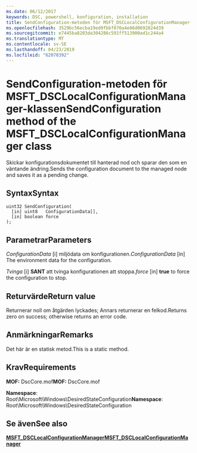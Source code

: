 ```yaml
---
ms.date: 06/12/2017
keywords: DSC, powershell, konfiguration, installation
title: SendConfiguration-metoden för MSFT_DSCLocalConfigurationManager-klassen
ms.openlocfilehash: 3529bc56ecba19ed0fbbf070a4e86d0692824d39
ms.sourcegitcommit: e7445ba8203da304286c591ff513900ad1c244a4
ms.translationtype: MT
ms.contentlocale: sv-SE
ms.lasthandoff: 04/23/2019
ms.locfileid: "62078392"
---
```

# <a name="sendconfiguration-method-of-the-msftdsclocalconfigurationmanager-class"></a><span data-ttu-id="75cd5-103">SendConfiguration-metoden för MSFT_DSCLocalConfigurationManager-klassen</span><span class="sxs-lookup"><span data-stu-id="75cd5-103">SendConfiguration method of the MSFT_DSCLocalConfigurationManager class</span></span>

<span data-ttu-id="75cd5-104">Skickar konfigurationsdokumentet till hanterad nod och sparar den som en väntande ändring.</span><span class="sxs-lookup"><span data-stu-id="75cd5-104">Sends the configuration document to the managed node and saves it as a pending change.</span></span>

## <a name="syntax"></a><span data-ttu-id="75cd5-105">Syntax</span><span class="sxs-lookup"><span data-stu-id="75cd5-105">Syntax</span></span>

```mof
uint32 SendConfiguration(
  [in] uint8   ConfigurationData[],
  [in] boolean force
);
```

## <a name="parameters"></a><span data-ttu-id="75cd5-106">Parametrar</span><span class="sxs-lookup"><span data-stu-id="75cd5-106">Parameters</span></span>

<span data-ttu-id="75cd5-107">*ConfigurationData* \[i\] miljödata om konfigurationen.</span><span class="sxs-lookup"><span data-stu-id="75cd5-107">*ConfigurationData* \[in\] The environment data for the configuration.</span></span>

<span data-ttu-id="75cd5-108">*Tvinga* \[i\] **SANT** att tvinga konfigurationen att stoppa.</span><span class="sxs-lookup"><span data-stu-id="75cd5-108">*force* \[in\] **true** to force the configuration to stop.</span></span>

## <a name="return-value"></a><span data-ttu-id="75cd5-109">Returvärde</span><span class="sxs-lookup"><span data-stu-id="75cd5-109">Return value</span></span>

<span data-ttu-id="75cd5-110">Returnerar noll om åtgärden lyckades; Annars returnerar en felkod.</span><span class="sxs-lookup"><span data-stu-id="75cd5-110">Returns zero on success; otherwise returns an error code.</span></span>

## <a name="remarks"></a><span data-ttu-id="75cd5-111">Anmärkningar</span><span class="sxs-lookup"><span data-stu-id="75cd5-111">Remarks</span></span>

<span data-ttu-id="75cd5-112">Det här är en statisk metod.</span><span class="sxs-lookup"><span data-stu-id="75cd5-112">This is a static method.</span></span>

## <a name="requirements"></a><span data-ttu-id="75cd5-113">Krav</span><span class="sxs-lookup"><span data-stu-id="75cd5-113">Requirements</span></span>

<span data-ttu-id="75cd5-114">**MOF:** DscCore.mof</span><span class="sxs-lookup"><span data-stu-id="75cd5-114">**MOF:** DscCore.mof</span></span>

<span data-ttu-id="75cd5-115">**Namespace**: Root\Microsoft\Windows\DesiredStateConfiguration</span><span class="sxs-lookup"><span data-stu-id="75cd5-115">**Namespace**: Root\Microsoft\Windows\DesiredStateConfiguration</span></span>

## <a name="see-also"></a><span data-ttu-id="75cd5-116">Se även</span><span class="sxs-lookup"><span data-stu-id="75cd5-116">See also</span></span>

[<span data-ttu-id="75cd5-117">**MSFT_DSCLocalConfigurationManager**</span><span class="sxs-lookup"><span data-stu-id="75cd5-117">**MSFT_DSCLocalConfigurationManager**</span></span>](msft-dsclocalconfigurationmanager.md)